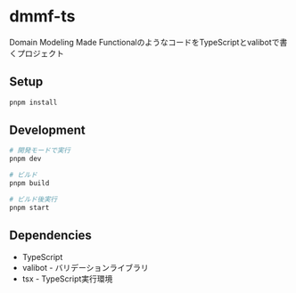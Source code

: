 # dmmf-ts

Domain Modeling Made FunctionalのようなコードをTypeScriptとvalibotで書くプロジェクト

## Setup

```bash
pnpm install
```

## Development

```bash
# 開発モードで実行
pnpm dev

# ビルド
pnpm build

# ビルド後実行
pnpm start
```

## Dependencies

- TypeScript
- valibot - バリデーションライブラリ
- tsx - TypeScript実行環境
